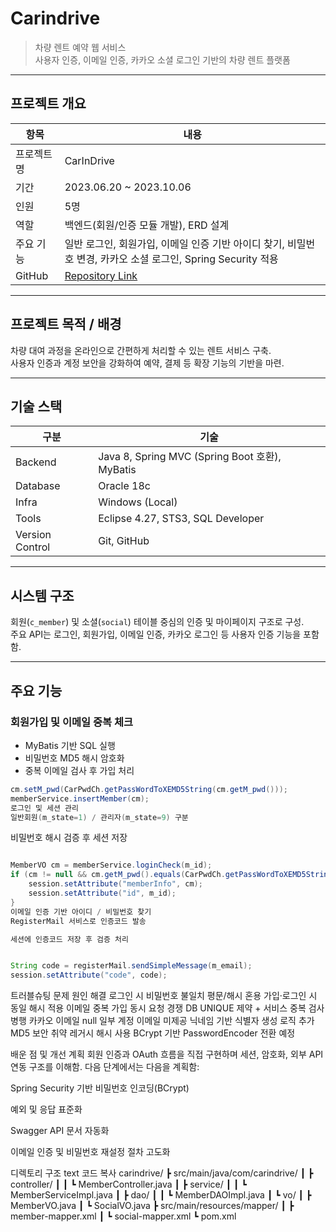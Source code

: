 # Carindrive
> 차량 렌트 예약 웹 서비스  
> 사용자 인증, 이메일 인증, 카카오 소셜 로그인 기반의 차량 렌트 플랫폼

---

## 프로젝트 개요
| 항목 | 내용 |
| --- | --- |
| 프로젝트명 | CarInDrive |
| 기간 | 2023.06.20 ~ 2023.10.06 |
| 인원 | 5명 |
| 역할 | 백엔드(회원/인증 모듈 개발), ERD 설계 |
| 주요 기능 | 일반 로그인, 회원가입, 이메일 인증 기반 아이디 찾기, 비밀번호 변경, 카카오 소셜 로그인, Spring Security 적용 |
| GitHub | [Repository Link](https://github.com/porcupine7021/carindrive) |

---

## 프로젝트 목적 / 배경
차량 대여 과정을 온라인으로 간편하게 처리할 수 있는 렌트 서비스 구축.  
사용자 인증과 계정 보안을 강화하여 예약, 결제 등 확장 기능의 기반을 마련.

---

## 기술 스택
| 구분 | 기술 |
| --- | --- |
| Backend | Java 8, Spring MVC (Spring Boot 호환), MyBatis |
| Database | Oracle 18c |
| Infra | Windows (Local) |
| Tools | Eclipse 4.27, STS3, SQL Developer |
| Version Control | Git, GitHub |

---

## 시스템 구조
회원(`c_member`) 및 소셜(`social`) 테이블 중심의 인증 및 마이페이지 구조로 구성.  
주요 API는 로그인, 회원가입, 이메일 인증, 카카오 로그인 등 사용자 인증 기능을 포함함.

---

## 주요 기능

### 회원가입 및 이메일 중복 체크
- MyBatis 기반 SQL 실행  
- 비밀번호 MD5 해시 암호화  
- 중복 이메일 검사 후 가입 처리

```java
cm.setM_pwd(CarPwdCh.getPassWordToXEMD5String(cm.getM_pwd()));
memberService.insertMember(cm);
로그인 및 세션 관리
일반회원(m_state=1) / 관리자(m_state=9) 구분
```

비밀번호 해시 검증 후 세션 저장

```java

MemberVO cm = memberService.loginCheck(m_id);
if (cm != null && cm.getM_pwd().equals(CarPwdCh.getPassWordToXEMD5String(m_pwd))) {
    session.setAttribute("memberInfo", cm);
    session.setAttribute("id", m_id);
}
이메일 인증 기반 아이디 / 비밀번호 찾기
RegisterMail 서비스로 인증코드 발송

세션에 인증코드 저장 후 검증 처리
```

```java

String code = registerMail.sendSimpleMessage(m_email);
session.setAttribute("code", code);
```

트러블슈팅
문제	원인	해결
로그인 시 비밀번호 불일치	평문/해시 혼용	가입·로그인 시 동일 해시 적용
이메일 중복 가입	동시 요청 경쟁	DB UNIQUE 제약 + 서비스 중복 검사 병행
카카오 이메일 null	일부 계정 이메일 미제공	닉네임 기반 식별자 생성 로직 추가
MD5 보안 취약	레거시 해시 사용	BCrypt 기반 PasswordEncoder 전환 예정

배운 점 및 개선 계획
회원 인증과 OAuth 흐름을 직접 구현하며 세션, 암호화, 외부 API 연동 구조를 이해함.
다음 단계에서는 다음을 계획함:

Spring Security 기반 비밀번호 인코딩(BCrypt)

예외 및 응답 표준화

Swagger API 문서 자동화

이메일 인증 및 비밀번호 재설정 절차 고도화

디렉토리 구조
text
코드 복사
carindrive/
 ┣ src/main/java/com/carindrive/
 ┃ ┣ controller/
 ┃ ┃ ┗ MemberController.java
 ┃ ┣ service/
 ┃ ┃ ┗ MemberServiceImpl.java
 ┃ ┣ dao/
 ┃ ┃ ┗ MemberDAOImpl.java
 ┃ ┗ vo/
 ┃    ┣ MemberVO.java
 ┃    ┗ SocialVO.java
 ┣ src/main/resources/mapper/
 ┃ ┣ member-mapper.xml
 ┃ ┗ social-mapper.xml
 ┗ pom.xml



